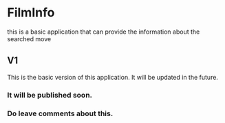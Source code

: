 # FilmInfo

this is a basic application that can provide the information about the searched move

## V1

This is the basic version of this application. It will be updated in the future.

### It will be published soon.


### Do leave comments about this.

